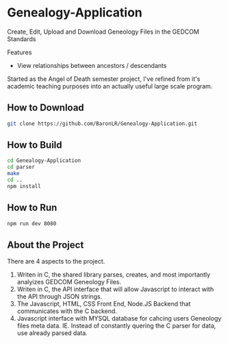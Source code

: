 # Genealogy-Application
Create, Edit, Upload and Download Geneology Files in the GEDCOM Standards 

Features
- View relationships between ancestors / descendants 


Started as the Angel of Death semester project, I've refined from it's academic teaching purposes into an actually useful large scale program. 

## How to Download

```bash 
git clone https://github.com/BaronLR/Genealogy-Application.git
```

## How to Build

```bash 
cd Genealogy-Application 
cd parser 
make
cd ..
npm install 
```

## How to Run
```bash
npm run dev 8080
```

## About the Project 

There are 4 aspects to the project. 

1. Writen in C, the shared library parses, creates, and most importantly analyizes GEDCOM Geneology Files.
2. Writen in C, the API interface that will allow Javascript to interact with the API through JSON strings. 
3. The Javascript, HTML, CSS Front End, Node.JS Backend that communicates with the C backend.
4. Javascript interface with MYSQL database for cahcing users Geneology files meta data. IE. Instead of constantly quering the C parser for data, use already parsed data. 





